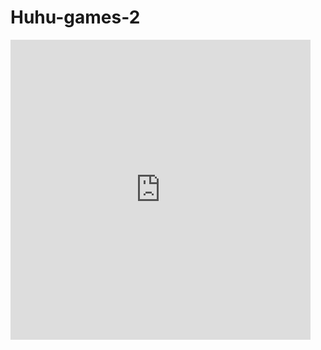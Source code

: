 # Huhu-games-2
<iframe width='480' height='480' frameborder='0' marginwidth='0' marginheight='0' vspace='0' hspace='0' scrolling='no' allowfullscreen='true' src='https://h5.4j.com/Run-Sausage-Run/index.php?pubid=yourlogo'></iframe>

